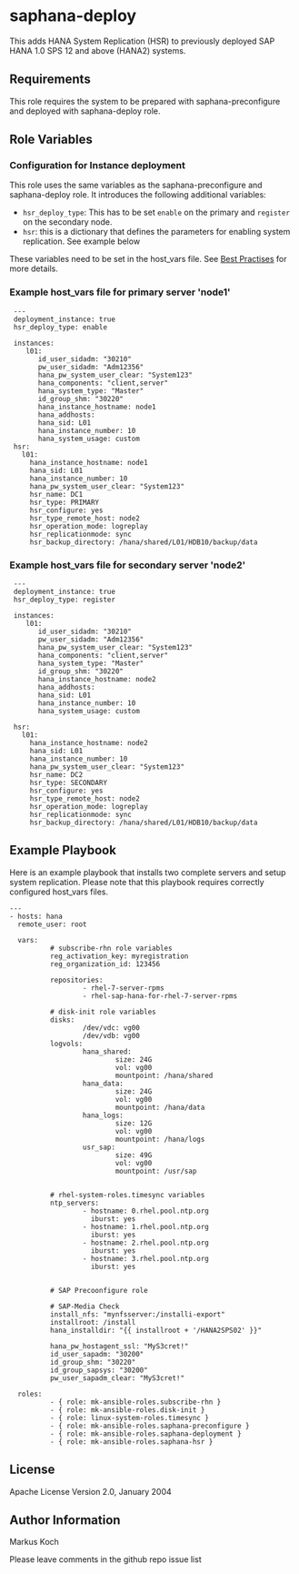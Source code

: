 saphana-deploy
==============

This adds HANA System Replication (HSR) to previously deployed SAP HANA 1.0 SPS 12 and above (HANA2) systems.

Requirements
------------

This role requires the system to be prepared with saphana-preconfigure and deployed with saphana-deploy role.

Role Variables
--------------

### Configuration for Instance deployment

This role uses the same variables as the saphana-preconfigure and saphana-deploy role.
It introduces the following additional variables:
- `hsr_deploy_type`: This has to be set `enable` on the primary and `register` on the secondary node.
- `hsr`: this is a dictionary that defines the parameters for enabling system replication. See example below

These  variables need to be set in the host_vars file. See [Best Practises](http://docs.ansible.com/ansible/latest/user_guide/playbooks_best_practices.html?highlight=host_var#group-and-host-variables) for more details.

### Example host_vars file for primary server 'node1'

     ---
     deployment_instance: true
     hsr_deploy_type: enable

     instances:
        l01:
           id_user_sidadm: "30210"
           pw_user_sidadm: "Adm12356"
           hana_pw_system_user_clear: "System123"
           hana_components: "client,server"
           hana_system_type: "Master"
           id_group_shm: "30220"
           hana_instance_hostname: node1
           hana_addhosts:
           hana_sid: L01
           hana_instance_number: 10
           hana_system_usage: custom
     hsr:
       l01:
         hana_instance_hostname: node1
         hana_sid: L01
         hana_instance_number: 10
         hana_pw_system_user_clear: "System123"
         hsr_name: DC1
         hsr_type: PRIMARY
         hsr_configure: yes
         hsr_type_remote_host: node2
         hsr_operation_mode: logreplay
         hsr_replicationmode: sync
         hsr_backup_directory: /hana/shared/L01/HDB10/backup/data

### Example host_vars file for secondary server 'node2'

     ---
     deployment_instance: true
     hsr_deploy_type: register

     instances:
        l01:
           id_user_sidadm: "30210"
           pw_user_sidadm: "Adm12356"
           hana_pw_system_user_clear: "System123"
           hana_components: "client,server"
           hana_system_type: "Master"
           id_group_shm: "30220"
           hana_instance_hostname: node2
           hana_addhosts:
           hana_sid: L01
           hana_instance_number: 10
           hana_system_usage: custom

     hsr:
       l01:
         hana_instance_hostname: node2
         hana_sid: L01
         hana_instance_number: 10
         hana_pw_system_user_clear: "System123"
         hsr_name: DC2
         hsr_type: SECONDARY
         hsr_configure: yes
         hsr_type_remote_host: node2
         hsr_operation_mode: logreplay
         hsr_replicationmode: sync
         hsr_backup_directory: /hana/shared/L01/HDB10/backup/data



Example Playbook
----------------

Here is an example playbook that installs two complete servers and setup system replication. Please note that this playbook requires correctly configured host_vars files.

    ---
    - hosts: hana
      remote_user: root

      vars:
              # subscribe-rhn role variables
              reg_activation_key: myregistration
              reg_organization_id: 123456

              repositories:
                      - rhel-7-server-rpms
                      - rhel-sap-hana-for-rhel-7-server-rpms

              # disk-init role variables
              disks:
                      /dev/vdc: vg00
                      /dev/vdb: vg00
              logvols:
                      hana_shared:
                              size: 24G
                              vol: vg00
                              mountpoint: /hana/shared
                      hana_data:
                              size: 24G
                              vol: vg00
                              mountpoint: /hana/data
                      hana_logs:
                              size: 12G
                              vol: vg00
                              mountpoint: /hana/logs
                      usr_sap:
                              size: 49G
                              vol: vg00
                              mountpoint: /usr/sap


              # rhel-system-roles.timesync variables
              ntp_servers:
                      - hostname: 0.rhel.pool.ntp.org
                        iburst: yes
                      - hostname: 1.rhel.pool.ntp.org
                        iburst: yes
                      - hostname: 2.rhel.pool.ntp.org
                        iburst: yes
                      - hostname: 3.rhel.pool.ntp.org
                        iburst: yes


              # SAP Precoonfigure role

              # SAP-Media Check
              install_nfs: "mynfsserver:/installi-export"
              installroot: /install
              hana_installdir: "{{ installroot + '/HANA2SPS02' }}"

              hana_pw_hostagent_ssl: "MyS3cret!"
              id_user_sapadm: "30200"
              id_group_shm: "30220"
              id_group_sapsys: "30200"
              pw_user_sapadm_clear: "MyS3cret!"

      roles:
              - { role: mk-ansible-roles.subscribe-rhn }
              - { role: mk-ansible-roles.disk-init }
              - { role: linux-system-roles.timesync }
              - { role: mk-ansible-roles.saphana-preconfigure }
              - { role: mk-ansible-roles.saphana-deployment }
              - { role: mk-ansible-roles.saphana-hsr }

License
-------

Apache License
Version 2.0, January 2004

Author Information
------------------

Markus Koch

Please leave comments in the github repo issue list
